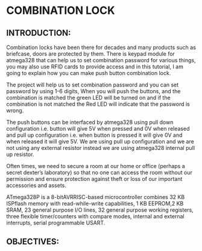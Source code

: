 # **COMBINATION LOCK**

## INTRODUCTION:

Combination locks have been there for decades and many products such as briefcase, doors are protected by them. There is keypad module for atmega328 that can help us to set combination password for various things, you may also use RFID cards to provide access and in this tutorial, I am going to explain how you can make push button combination lock.

The project will help us to set combination password and you can set password by using 1-6 digits, When you will push the buttons, and the combination is matched the green LED will be turned on and if the combination is not matched the Red LED will indicate that the password is wrong.

The push buttons can be interfaced by atmega328 using pull down configuration i.e. button will give 5V when pressed and 0V when released and pull up configuration i.e. when button is pressed it will give 0V and when released it will give 5V. We are using pull up configuration and we are not using any external resistor instead we are using atmega328 internal pull up resistor.

Often times, we need to secure a room at our home or office (perhaps a secret dexter’s laboratory) so that no one can access the room without our permission and ensure protection against theft or loss of our important accessories and assets.


ATmega328P is a 8-bitAVRRISC-based microcontroller combines 32 KB ISPflash memory with read-while-write capabilities, 1 KB EEPROM,2 KB SRAM, 23 general purpose I/O lines, 32 general purpose working registers, three flexible timer/counters with compare modes, internal and external interrupts, serial programmable USART.


## OBJECTIVES:


